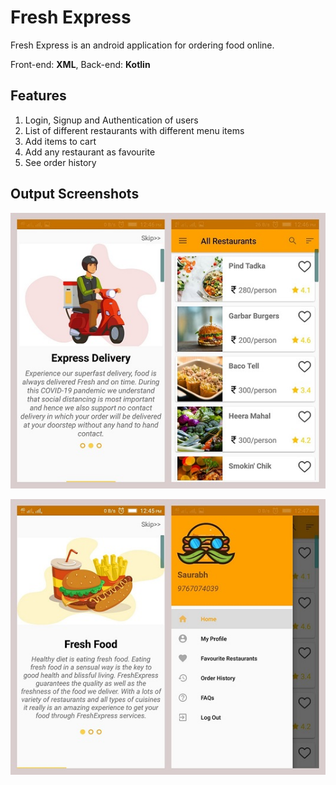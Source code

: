 # Fresh Express
Fresh Express is an android application for ordering food online.

Front-end: **XML**, Back-end: **Kotlin**
## Features
1. Login, Signup and Authentication of users
2. List of different restaurants with different menu items
3. Add items to cart
4. Add any restaurant as favourite
5. See order history

## Output Screenshots
![alt text](https://github.com/SaurabhParate04/FreshExpress/blob/master/Output%20Screenshots/image.jpg)

![alt text](https://github.com/SaurabhParate04/FreshExpress/blob/master/Output%20Screenshots/image%202.jpg)
